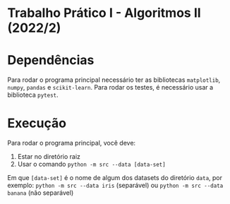 # Trabalho Prático I - Algoritmos II (2022/2)

# Dependências

Para rodar o programa principal necessário ter as bibliotecas `matplotlib`, `numpy`, `pandas` e `scikit-learn`. Para rodar os testes, é necessário usar a biblioteca `pytest`.

# Execução

Para rodar o programa principal, você deve:

1. Estar no diretório raiz
2. Usar o comando `python -m src --data [data-set]`

Em que `[data-set]` é o nome de algum dos datasets do diretório `data`, por exemplo: `python -m src --data iris` (separável) ou `python -m src --data banana` (não separável)
